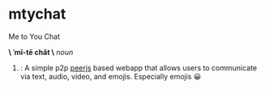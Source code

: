 # mtychat
Me to You Chat

**\\ ˈmī-tē chăt \\** *noun*
1. : A simple p2p [peerjs](https://github.com/peers/peerjs) based webapp that allows users to communicate via text, audio, video, and emojis. Especially emojis 😀
